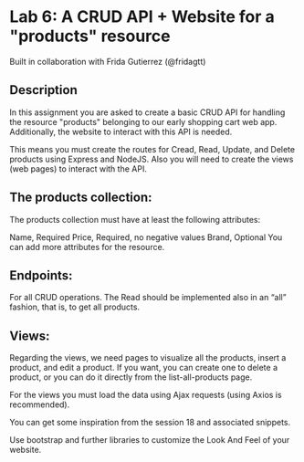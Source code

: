 # Lab 6: A CRUD API + Website for a "products" resource
Built in collaboration with Frida Gutierrez (@fridagtt)

## Description
In this assignment you are asked to create a basic CRUD API for handling the resource "products" belonging to our early shopping cart web app. 
Additionally, the website to interact with this API is needed.

This means you must create the routes for Cread, Read, Update, and Delete products using Express and NodeJS. Also you will need to create the views (web pages) to interact with the API.

## The products collection:

The products collection must have at least the following attributes:

Name, Required
Price, Required, no negative values
Brand, Optional
You can add more attributes for the resource.

## Endpoints:

For all CRUD operations. The Read should be implemented also in an “all” fashion, that is, to get all
products.
 
## Views:

Regarding the views, we need pages to visualize all the products, insert a product, and edit a product. If you want, you can create one to delete a product, or you can do it directly from the list-all-products page.

For the views you must load the data using Ajax requests (using Axios is recommended).

You can get some inspiration from the session 18 and associated snippets.

Use bootstrap and further libraries to customize the Look And Feel of your website.